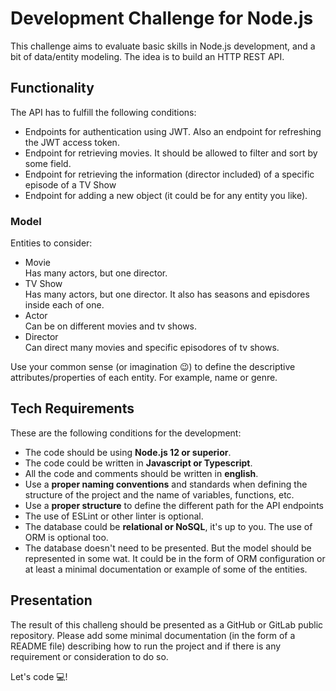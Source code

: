 # Development Challenge for Node.js

This challenge aims to evaluate basic skills in Node.js development, and a bit of data/entity modeling. The idea is to build an HTTP REST API.

## Functionality

The API has to fulfill the following conditions:
* Endpoints for authentication using JWT.
  Also an endpoint for refreshing the JWT access token.
* Endpoint for retrieving movies.
  It should be allowed to filter and sort by some field.
* Endpoint for retrieving the information (director included) of a specific episode of a TV Show
* Endpoint for adding a new object (it could be for any entity you like).

### Model

Entities to consider:
* Movie<br/>
  Has many actors, but one director.
* TV Show<br/>
  Has many actors, but one director. It also has seasons and episdores inside each of one.
* Actor<br/>
  Can be on different movies and tv shows.
* Director<br/>
  Can direct many movies and specific episodores of tv shows.

Use your common sense (or imagination 😉) to define the descriptive attributes/properties of each entity. For example, name or genre.

## Tech Requirements

These are the following conditions for the development:
* The code should be using **Node.js 12 or superior**.
* The code could be written in **Javascript or Typescript**.
* All the code and comments should be written in **english**.
* Use a **proper naming conventions** and standards when defining the structure of the project and the name of variables, functions, etc.
* Use a **proper structure** to define the different path for the API endpoints 
* The use of ESLint or other linter is optional.
* The database could be **relational or NoSQL**, it's up to you. The use of ORM is optional too.
* The database doesn't need to be presented. But the model should be represented in some wat. It could be in the form of ORM configuration or at least a minimal documentation or example of some of the entities.

## Presentation

The result of this challeng should be presented as a GitHub or GitLab public repository.
Please add some minimal documentation (in the form of a README file) describing how to run the project and if there is any requirement or consideration to do so.

Let's code 💻!
